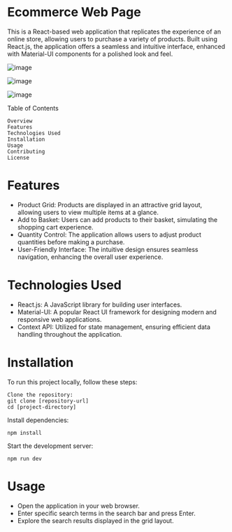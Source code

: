 # Ecommerce Web Page

This is a React-based web application that replicates the experience of an online store, allowing users to purchase a variety of products. Built using React.js, the application offers a seamless and intuitive interface, enhanced with Material-UI components for a polished look and feel.

![image](https://github.com/akmalpopalzi98/ecommerce_app/assets/105284469/248e23e6-a444-42cd-97b5-4a22eeaa2c96)

![image](https://github.com/akmalpopalzi98/ecommerce_app/assets/105284469/27be5b5d-2f07-4bd0-8f77-bf4645065b47)

![image](https://github.com/akmalpopalzi98/ecommerce_app/assets/105284469/459ad3c0-0db1-4b62-b14e-7c09a5245d58)



Table of Contents

    Overview
    Features
    Technologies Used
    Installation
    Usage
    Contributing
    License

# Features

- Product Grid: Products are displayed in an attractive grid layout, allowing users to view multiple items at a glance.
- Add to Basket: Users can add products to their basket, simulating the shopping cart experience.
- Quantity Control: The application allows users to adjust product quantities before making a purchase.
- User-Friendly Interface: The intuitive design ensures seamless navigation, enhancing the overall user experience.

# Technologies Used

- React.js: A JavaScript library for building user interfaces.
- Material-UI: A popular React UI framework for designing modern and responsive web applications.
- Context API: Utilized for state management, ensuring efficient data handling throughout the application.


# Installation

To run this project locally, follow these steps:

    Clone the repository:
    git clone [repository-url]
    cd [project-directory]

Install dependencies:

    npm install

Start the development server:

    npm run dev

# Usage

- Open the application in your web browser.
- Enter specific search terms in the search bar and press Enter.
- Explore the search results displayed in the grid layout.
